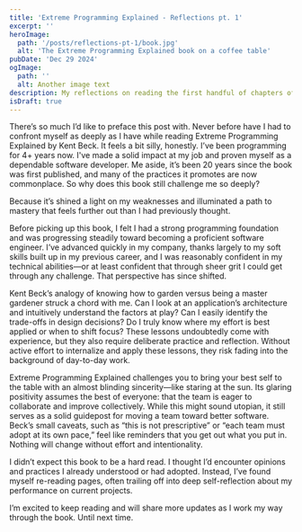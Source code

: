 ```yaml
---
title: 'Extreme Programming Explained - Reflections pt. 1'
excerpt: ''
heroImage:
  path: '/posts/reflections-pt-1/book.jpg'
  alt: 'The Extreme Programming Explained book on a coffee table'
pubDate: 'Dec 29 2024'
ogImage:
  path: ''
  alt: Another image text
description: My reflections on reading the first handful of chapters of Extreme Programming Explained. 
isDraft: true
---
```

There’s so much I’d like to preface this post with. Never before have I had to confront myself as deeply as I have while reading Extreme Programming Explained by Kent Beck. It feels a bit silly, honestly. I’ve been programming for 4+ years now. I've made a solid impact at my job and proven myself as a dependable software developer. Me aside, it’s been 20 years since the book was first published, and many of the practices it promotes are now commonplace. So why does this book still challenge me so deeply?

Because it’s shined a light on my weaknesses and illuminated a path to mastery that feels further out than I had previously thought.

Before picking up this book, I felt I had a strong programming foundation and was progressing steadily toward becoming a proficient software engineer. I’ve advanced quickly in my company, thanks largely to my soft skills built up in my previous career, and I was reasonably confident in my technical abilities—or at least confident that through sheer grit I could get through any challenge. That perspective has since shifted.

Kent Beck’s analogy of knowing how to garden versus being a master gardener struck a chord with me. Can I look at an application’s architecture and intuitively understand the factors at play? Can I easily identify the trade-offs in design decisions? Do I truly know where my effort is best applied or when to shift focus? These lessons undoubtedly come with experience, but they also require deliberate practice and reflection. Without active effort to internalize and apply these lessons, they risk fading into the background of day-to-day work.

Extreme Programming Explained challenges you to bring your best self to the table with an almost blinding sincerity—like staring at the sun. Its glaring positivity assumes the best of everyone: that the team is eager to collaborate and improve collectively. While this might sound utopian, it still serves as a solid guidepost for moving a team toward better software. Beck’s small caveats, such as “this is not prescriptive” or “each team must adopt at its own pace,” feel like reminders that you get out what you put in. Nothing will change without effort and intentionality.

I didn’t expect this book to be a hard read. I thought I’d encounter opinions and practices I already understood or had adopted. Instead, I’ve found myself re-reading pages, often trailing off into deep self-reflection about my performance on current projects.

I’m excited to keep reading and will share more updates as I work my way through the book. Until next time.